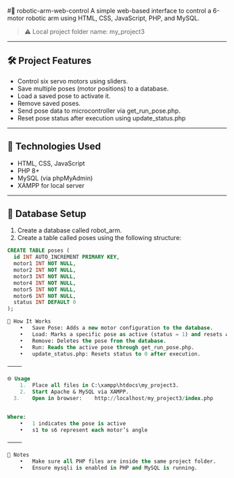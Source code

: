 #🤖 robotic-arm-web-control
A simple web-based interface to control a 6-motor robotic arm using HTML, CSS, JavaScript, PHP, and MySQL.

> ⚠ Local project folder name: my_project3

---
## 🛠 Project Features
- Control six servo motors using sliders.
- Save multiple poses (motor positions) to a database.
- Load a saved pose to activate it.
- Remove saved poses.
- Send pose data to microcontroller via get_run_pose.php.
- Reset pose status after execution using update_status.php

- ---

## 🧰 Technologies Used

- HTML, CSS, JavaScript
- PHP 8+
- MySQL (via phpMyAdmin)
- XAMPP for local server
---
## 🧱 Database Setup

1. Create a database called robot_arm.
2. Create a table called poses using the following structure:

```sql
CREATE TABLE poses (
  id INT AUTO_INCREMENT PRIMARY KEY,
  motor1 INT NOT NULL,
  motor2 INT NOT NULL,
  motor3 INT NOT NULL,
  motor4 INT NOT NULL,
  motor5 INT NOT NULL,
  motor6 INT NOT NULL,
  status INT DEFAULT 0
);

🔌 How It Works
	•	Save Pose: Adds a new motor configuration to the database.
	•	Load: Marks a specific pose as active (status = 1) and resets all others.
	•	Remove: Deletes the pose from the database.
	•	Run: Reads the active pose through get_run_pose.php.
	•	update_status.php: Resets status to 0 after execution.

⸻

🌐 Usage
	1.	Place all files in C:\xampp\htdocs\my_project3.
	2.	Start Apache & MySQL via XAMPP.
  3.	Open in browser:    http://localhost/my_project3/index.php


Where:
	•	1 indicates the pose is active
	•	s1 to s6 represent each motor’s angle

⸻

📌 Notes
	•	Make sure all PHP files are inside the same project folder.
	•	Ensure mysqli is enabled in PHP and MySQL is running.
